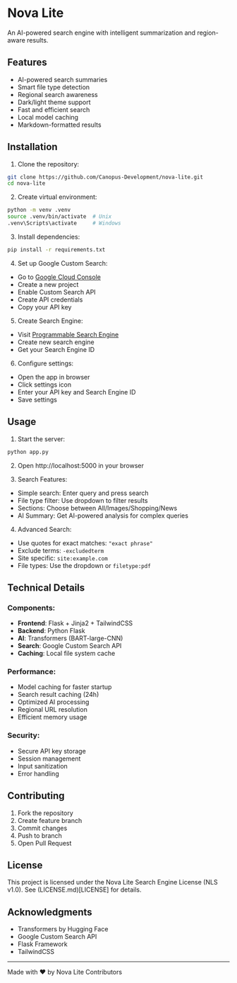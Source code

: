 # Nova Lite

An AI-powered search engine with intelligent summarization and region-aware results.

## Features

- AI-powered search summaries
- Smart file type detection
- Regional search awareness
- Dark/light theme support
- Fast and efficient search
- Local model caching
- Markdown-formatted results

## Installation

1. Clone the repository:
```bash
git clone https://github.com/Canopus-Development/nova-lite.git
cd nova-lite
```

2. Create virtual environment:
```bash
python -m venv .venv
source .venv/bin/activate  # Unix
.venv\Scripts\activate     # Windows
```

3. Install dependencies:
```bash
pip install -r requirements.txt
```

4. Set up Google Custom Search:
- Go to [Google Cloud Console](https://console.cloud.google.com)
- Create a new project
- Enable Custom Search API
- Create API credentials
- Copy your API key

5. Create Search Engine:
- Visit [Programmable Search Engine](https://programmablesearchengine.google.com)
- Create new search engine
- Get your Search Engine ID

6. Configure settings:
- Open the app in browser
- Click settings icon
- Enter your API key and Search Engine ID
- Save settings

## Usage

1. Start the server:
```bash
python app.py
```

2. Open http://localhost:5000 in your browser

3. Search Features:
- Simple search: Enter query and press search
- File type filter: Use dropdown to filter results
- Sections: Choose between All/Images/Shopping/News
- AI Summary: Get AI-powered analysis for complex queries

4. Advanced Search:
- Use quotes for exact matches: `"exact phrase"`
- Exclude terms: `-excludedterm`
- Site specific: `site:example.com`
- File types: Use the dropdown or `filetype:pdf`

## Technical Details

### Components:
- **Frontend**: Flask + Jinja2 + TailwindCSS
- **Backend**: Python Flask
- **AI**: Transformers (BART-large-CNN)
- **Search**: Google Custom Search API
- **Caching**: Local file system cache

### Performance:
- Model caching for faster startup
- Search result caching (24h)
- Optimized AI processing
- Regional URL resolution
- Efficient memory usage

### Security:
- Secure API key storage
- Session management
- Input sanitization
- Error handling

## Contributing

1. Fork the repository
2. Create feature branch
3. Commit changes
4. Push to branch
5. Open Pull Request

## License

This project is licensed under the Nova Lite Search Engine License (NLS v1.0).
See (LICENSE.md)[LICENSE] for details.

## Acknowledgments

- Transformers by Hugging Face
- Google Custom Search API
- Flask Framework
- TailwindCSS

---

Made with ❤️ by Nova Lite Contributors
